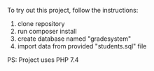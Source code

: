 To try out this project, follow the instructions:

1. clone repository
2. run composer install
3. create database named "gradesystem"
4. import data from provided "students.sql" file

PS: Project uses PHP 7.4
